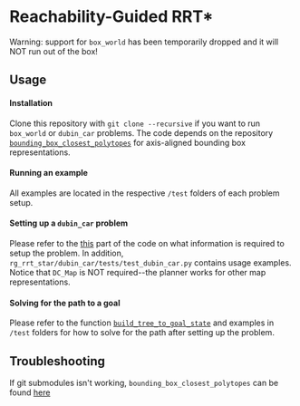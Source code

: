 # Reachability-Guided RRT*
Warning: support for `box_world` has been temporarily dropped and it will NOT run out of the box!

## Usage

#### Installation
Clone this repository with `git clone --recursive` if you want to run `box_world` or `dubin_car` problems. The code depends on the repository [`bounding_box_closest_polytopes`](https://github.com/wualbert/bounding_box_closest_polytope.git "wualbert/bounding_box_closest_polytope") for axis-aligned bounding box representations.

#### Running an example
All examples are located in the respective `/test` folders of each problem setup.

#### Setting up a `dubin_car` problem
Please refer to the [this](https://github.mit.edu/rss2019-14/rg_rrt_star/blob/fcaa738f33fbe5be585b33ce36080c8b946d9add/dubin_car/dubin_car_rg_rrt_star.py#L298) part of the code on what information is required to setup the problem. In addition, `rg_rrt_star/dubin_car/tests/test_dubin_car.py` contains usage examples. Notice that `DC_Map` is NOT required--the planner works for other map representations.

#### Solving for the path to a goal
Please refer to the function [`build_tree_to_goal_state`](https://github.mit.edu/rss2019-14/rg_rrt_star/blob/56f6e18789557be88fa36509cad7dccd0ff65220/common/rg_rrt_star.py#L223) and examples in `/test` folders for how to solve for the path after setting up the problem.

## Troubleshooting
If git submodules isn't working, `bounding_box_closest_polytopes` can be found [here](https://github.com/wualbert/bounding_box_closest_polytope.git "wualbert/bounding_box_closest_polytope")
